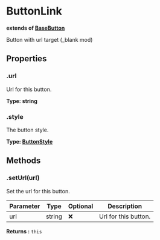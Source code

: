 # ButtonLink
**extends of [BaseButton](/docs/v1/api/button/basebutton)**

Button with url target (_blank mod)
<toc />

## Properties

### .url
Url for this button.

**Type: string**

### .style
The button style.

**Type: [ButtonStyle](/docs/v1/api/button/buttonstyle)**

## Methods

### .setUrl(url)
Set the url for this button.

| Parameter | Type   | Optional | Description                                 |
|-----------|--------| -------- |---------------------------------------------|
| url       | string | ❌ | Url for this button. |

**Returns :** `this`